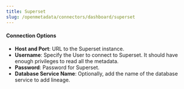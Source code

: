 ```yaml
---
title: Superset
slug: /openmetadata/connectors/dashboard/superset
---
```


<ConnectorIntro service="dashboard" connector="Superset"/>

<Requirements />

<MetadataIngestionService connector="Superset"/>

<h4>Connection Options</h4>

- **Host and Port**: URL to the Superset instance.
- **Username**: Specify the User to connect to Superset. It should have enough privileges to read all the metadata.
- **Password**: Password for Superset.
- **Database Service Name**: Optionally, add the name of the database service to add lineage.

<IngestionScheduleAndDeploy />

<ConnectorOutro connector="Superset" />
